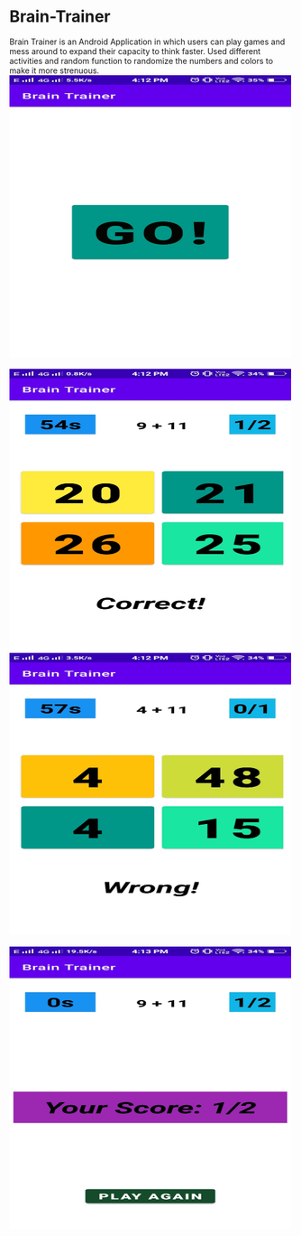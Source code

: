 # Brain-Trainer
Brain Trainer is an Android Application in which users can play games and mess around to expand their capacity to think faster.
Used different activities and random function to randomize the numbers and colors to make it more strenuous.
<img src = "https://github.com/Maniss-ai/Brain-Trainer/blob/master/images/3.jpeg" height = "500" width = "500" style="center">
<br>
<br>
<h>
<img src = "https://github.com/Maniss-ai/Brain-Trainer/blob/master/images/1.jpeg" height = "500" width = "500">
<img src = "https://github.com/Maniss-ai/Brain-Trainer/blob/master/images/2.jpeg" height = "500" width = "500">
</h>
<br>
<br>
<img src = "https://github.com/Maniss-ai/Brain-Trainer/blob/master/images/4.jpeg" height = "500" width = "500">
